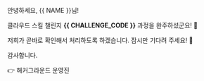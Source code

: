 안녕하세요, {{ NAME }}님!

클라우드 스킬 챌린지 **{{ CHALLENGE_CODE }}** 과정을 완주하셨군요! 🎉

저희가 곧바로 확인해서 처리하도록 하겠습니다. 잠시만 기다려 주세요! 🙏

감사합니다.

👉 해커그라운드 운영진
